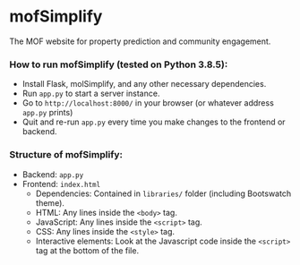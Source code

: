 # mofSimplify 

The MOF website for property prediction and community engagement.

### How to run mofSimplify (tested on Python 3.8.5):
- Install Flask, molSimplify, and any other necessary dependencies.
- Run `app.py` to start a server instance.
- Go to `http://localhost:8000/` in your browser (or whatever address `app.py` prints)
- Quit and re-run `app.py` every time you make changes to the frontend or backend.

### Structure of mofSimplify:
- Backend: `app.py`
- Frontend: `index.html`
  - Dependencies: Contained in `libraries/` folder (including Bootswatch theme).
  - HTML: Any lines inside the `<body>` tag.
  - JavaScript: Any lines inside the `<script>` tag.
  - CSS: Any lines inside the `<style>` tag.
  - Interactive elements: Look at the Javascript code inside the `<script>` tag at the bottom of the file.
